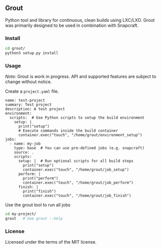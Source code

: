 ## Grout

Python tool and library for continuous, clean builds using LXC/LXD.
Grout was primarily designed to be used in combination with Snapcraft.

### Install
```sh
cd grout/
python3 setup.py install
```

### Usage

*Note:* Grout is work in progress. API and supported features are subject to change without notice.

Create a `project.yaml` file.
```
name: test-project
summary: Test project
description: A test project
environment:
  scripts:  # Use Python scripts to setup the build environment
    setup: |
      print("setup")
      # Execute commands inside the build container
      container.exec("touch", "/home/grout/environment_setup")
jobs:
  - name: my-job
    type: base  # You can use pre-defined jobs (e.g. snapcraft)
    source: .
    scripts:
      setup: |  # Run optional scripts for all build steps
        print("setup")
        container.exec("touch", "/home/grout/job_setup")
      perform: |
        print("perform")
        container.exec("touch", "/home/grout/job_perform")
      finish: |
        print("finish")
        container.exec("touch", "/home/grout/job_finish")
```
Use the grout tool to run all jobs
```sh
cd my-project/
grout   # See grout --help
```

### License
Licensed under the terms of the MIT license.
